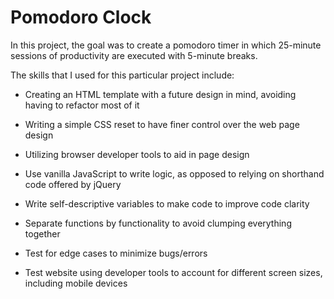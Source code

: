 # Pomodoro Clock

In this project, the goal was to create a pomodoro timer in which 25-minute sessions of productivity are executed with 5-minute breaks.

The skills that I used for this particular project include:

* Creating an HTML template with a future design in mind, avoiding having to refactor most of it

* Writing a simple CSS reset to have finer control over the web page design

* Utilizing browser developer tools to aid in page design

* Use vanilla JavaScript to write logic, as opposed to relying on shorthand code offered by jQuery

* Write self-descriptive variables to make code to improve code clarity

* Separate functions by functionality to avoid clumping everything together

* Test for edge cases to minimize bugs/errors

* Test website using developer tools to account for different screen sizes, including mobile devices
